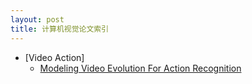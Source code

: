 ```yaml
---
layout: post
title: 计算机视觉论文索引
---
```


*   [Video Action]
    *   [Modeling Video Evolution For Action Recognition](https://keyky.github.io/Modeling-Video-Evolution-For-Action-Recognition/)
